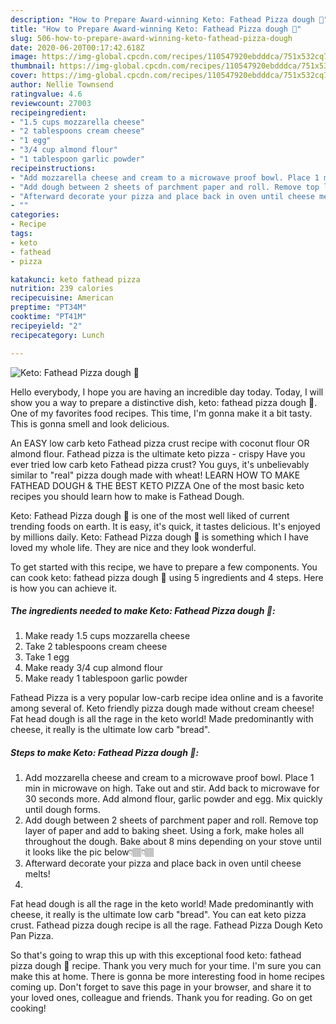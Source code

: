 ```yaml
---
description: "How to Prepare Award-winning Keto: Fathead Pizza dough 🍕"
title: "How to Prepare Award-winning Keto: Fathead Pizza dough 🍕"
slug: 506-how-to-prepare-award-winning-keto-fathead-pizza-dough
date: 2020-06-20T00:17:42.618Z
image: https://img-global.cpcdn.com/recipes/110547920ebdddca/751x532cq70/keto-fathead-pizza-dough-🍕-recipe-main-photo.jpg
thumbnail: https://img-global.cpcdn.com/recipes/110547920ebdddca/751x532cq70/keto-fathead-pizza-dough-🍕-recipe-main-photo.jpg
cover: https://img-global.cpcdn.com/recipes/110547920ebdddca/751x532cq70/keto-fathead-pizza-dough-🍕-recipe-main-photo.jpg
author: Nellie Townsend
ratingvalue: 4.6
reviewcount: 27003
recipeingredient:
- "1.5 cups mozzarella cheese"
- "2 tablespoons cream cheese"
- "1 egg"
- "3/4 cup almond flour"
- "1 tablespoon garlic powder"
recipeinstructions:
- "Add mozzarella cheese and cream to a microwave proof bowl. Place 1 min in microwave on high. Take out and stir. Add back to microwave for 30 seconds more. Add almond flour, garlic powder and egg. Mix quickly until dough forms."
- "Add dough between 2 sheets of parchment paper and roll. Remove top layer of paper and add to baking sheet. Using a fork, make holes all throughout the dough. Bake about 8 mins depending on your stove until it looks like the pic below👇🏽👇🏽"
- "Afterward decorate your pizza and place back in oven until cheese melts!"
- ""
categories:
- Recipe
tags:
- keto
- fathead
- pizza

katakunci: keto fathead pizza 
nutrition: 239 calories
recipecuisine: American
preptime: "PT34M"
cooktime: "PT41M"
recipeyield: "2"
recipecategory: Lunch

---
```



![Keto: Fathead Pizza dough 🍕](https://img-global.cpcdn.com/recipes/110547920ebdddca/751x532cq70/keto-fathead-pizza-dough-🍕-recipe-main-photo.jpg)

Hello everybody, I hope you are having an incredible day today. Today, I will show you a way to prepare a distinctive dish, keto: fathead pizza dough 🍕. One of my favorites food recipes. This time, I'm gonna make it a bit tasty. This is gonna smell and look delicious.

An EASY low carb keto Fathead pizza crust recipe with coconut flour OR almond flour. Fathead pizza is the ultimate keto pizza - crispy Have you ever tried low carb keto Fathead pizza crust? You guys, it&#39;s unbelievably similar to &#34;real&#34; pizza dough made with wheat! LEARN HOW TO MAKE FATHEAD DOUGH &amp; THE BEST KETO PIZZA One of the most basic keto recipes you should learn how to make is Fathead Dough.

Keto: Fathead Pizza dough 🍕 is one of the most well liked of current trending foods on earth. It is easy, it's quick, it tastes delicious. It's enjoyed by millions daily. Keto: Fathead Pizza dough 🍕 is something which I have loved my whole life. They are nice and they look wonderful.


To get started with this recipe, we have to prepare a few components. You can cook keto: fathead pizza dough 🍕 using 5 ingredients and 4 steps. Here is how you can achieve it.

<!--inarticleads1-->

##### The ingredients needed to make Keto: Fathead Pizza dough 🍕:

1. Make ready 1.5 cups mozzarella cheese
1. Take 2 tablespoons cream cheese
1. Take 1 egg
1. Make ready 3/4 cup almond flour
1. Make ready 1 tablespoon garlic powder


Fathead Pizza is a very popular low-carb recipe idea online and is a favorite among several of. Keto friendly pizza dough made without cream cheese! Fat head dough is all the rage in the keto world! Made predominantly with cheese, it really is the ultimate low carb &#34;bread&#34;. 

<!--inarticleads2-->

##### Steps to make Keto: Fathead Pizza dough 🍕:

1. Add mozzarella cheese and cream to a microwave proof bowl. Place 1 min in microwave on high. Take out and stir. Add back to microwave for 30 seconds more. Add almond flour, garlic powder and egg. Mix quickly until dough forms.
1. Add dough between 2 sheets of parchment paper and roll. Remove top layer of paper and add to baking sheet. Using a fork, make holes all throughout the dough. Bake about 8 mins depending on your stove until it looks like the pic below👇🏽👇🏽
1. Afterward decorate your pizza and place back in oven until cheese melts!
1. 


Fat head dough is all the rage in the keto world! Made predominantly with cheese, it really is the ultimate low carb &#34;bread&#34;. You can eat keto pizza crust. Fathead pizza dough recipe is all the rage. Fathead Pizza Dough Keto Pan Pizza. 

So that's going to wrap this up with this exceptional food keto: fathead pizza dough 🍕 recipe. Thank you very much for your time. I'm sure you can make this at home. There is gonna be more interesting food in home recipes coming up. Don't forget to save this page in your browser, and share it to your loved ones, colleague and friends. Thank you for reading. Go on get cooking!
